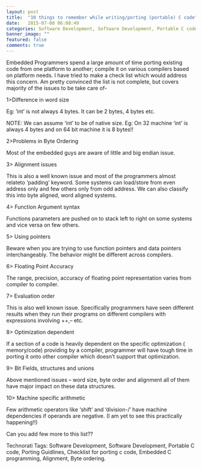 ```yaml
---
layout: post
title:  "10 things to remember while writing/porting (portable) C code"
date:   2015-07-08 06:08:49
categories: Software Development, Software Development, Portable C code, Porting Guidlines, Checklist for porting c code, Embedded C programming, Alignment, Byte ordering
banner_image: ""
featured: false
comments: true
---
```


Embedded Programmers spend a large amount of time porting existing code from one platform to another; compile it on various compilers based on platform needs. I have tried to make a check list which would address this concern. Am pretty convinced the list is not complete, but covers majority of the issues to be take care of-

1>Difference in word size

Eg: ‘int’ is not always 4 bytes. It can be 2 bytes, 4 bytes etc.

NOTE: We can assume ‘int’ to be of native size. Eg: On 32 machine ‘int’ is always 4 bytes and on 64 bit machine it is 8 bytes!!

2>Problems in Byte Ordering

Most of the embedded guys are aware of little and big endian issue.

3> Alignment issues

This is also a well known issue and most of the programmers almost relateto ‘padding’ keyword. Some systems can load/store from even address only and few others only from odd address. We can also classify this into byte aligned, word aligned systems.

4> Function Argument syntax

Functions parameters are pushed on to stack left to right on some systems and vice versa on few others.

5> Using pointers

Beware when you are trying to use function pointers and data pointers interchangeably. The behavior might be different across compilers.

6> Floating Point Accuracy

The range, precision, accuracy of floating point representation varies from compiler to compiler.

7> Evaluation order

This is also well known issue. Specifically programmers have seen different results when they run their programs on different compilers with expressions involving ++,– etc.

8> Optimization dependent

If a section of a code is heavily dependent on the specific optimization ( memory/code) providing by a compiler, programmer will have tough time in porting it onto other compiler which doesn’t support that optimization.

9> Bit Fields, structures and unions

Above mentioned issues – word size, byte order and alignment all of them have major impact on these data structures.

10> Machine specific arithmetic

Few arithmetic operators like ‘shift’ and ‘division-/’ have machine dependencies if operands are negative. (I am yet to see this practically happening!!)

Can you add few more to this list??

Technorati Tags: Software Development, Software Development, Portable C code, Porting Guidlines, Checklist for porting c code, Embedded C programming, Alignment, Byte ordering.